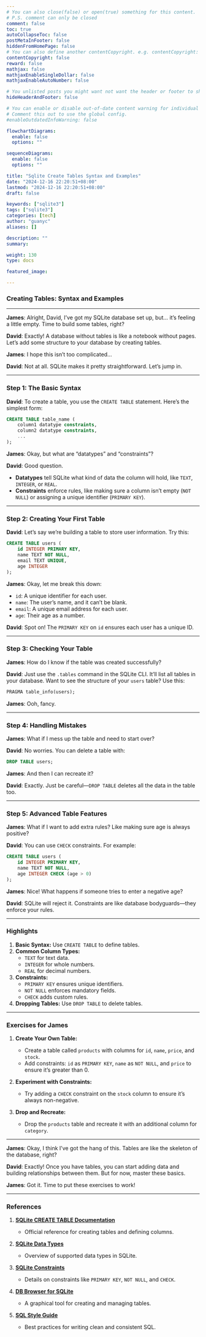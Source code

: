 ```yaml
---
# You can also close(false) or open(true) something for this content.
# P.S. comment can only be closed
comment: false
toc: true
autoCollapseToc: false
postMetaInFooter: false
hiddenFromHomePage: false
# You can also define another contentCopyright. e.g. contentCopyright: "This is another copyright."
contentCopyright: false
reward: false
mathjax: false
mathjaxEnableSingleDollar: false
mathjaxEnableAutoNumber: false

# You unlisted posts you might want not want the header or footer to show
hideHeaderAndFooter: false

# You can enable or disable out-of-date content warning for individual post.
# Comment this out to use the global config.
#enableOutdatedInfoWarning: false

flowchartDiagrams:
  enable: false
  options: ""

sequenceDiagrams:
  enable: false
  options: ""

title: "Sqlite Create Tables Syntax and Examples"
date: "2024-12-16 22:20:51+08:00"
lastmod: "2024-12-16 22:20:51+08:00"
draft: false

keywords: ["sqlite3"]
tags: ["sqlite3"]
categories: [tech]
author: "guanyc"
aliases: []

description: ""
summary:

weight: 130
type: docs

featured_image:

---
```


### **Creating Tables: Syntax and Examples**

---

**James**: Alright, David, I’ve got my SQLite database set up, but… it’s feeling a little empty. Time to build some tables, right?

**David**: Exactly! A database without tables is like a notebook without pages. Let’s add some structure to your database by creating tables.

**James**: I hope this isn’t too complicated…

**David**: Not at all. SQLite makes it pretty straightforward. Let’s jump in.

---

### **Step 1: The Basic Syntax**

**David**: To create a table, you use the `CREATE TABLE` statement. Here’s the simplest form:

```sql
CREATE TABLE table_name (
    column1 datatype constraints,
    column2 datatype constraints,
    ...
);
```

**James**: Okay, but what are “datatypes” and “constraints”?

**David**: Good question.
- **Datatypes** tell SQLite what kind of data the column will hold, like `TEXT`, `INTEGER`, or `REAL`.
- **Constraints** enforce rules, like making sure a column isn’t empty (`NOT NULL`) or assigning a unique identifier (`PRIMARY KEY`).

---

### **Step 2: Creating Your First Table**

**David**: Let’s say we’re building a table to store user information. Try this:

```sql
CREATE TABLE users (
    id INTEGER PRIMARY KEY,
    name TEXT NOT NULL,
    email TEXT UNIQUE,
    age INTEGER
);
```

**James**: Okay, let me break this down:
- `id`: A unique identifier for each user.
- `name`: The user’s name, and it can’t be blank.
- `email`: A unique email address for each user.
- `age`: Their age as a number.

**David**: Spot on! The `PRIMARY KEY` on `id` ensures each user has a unique ID.

---

### **Step 3: Checking Your Table**

**James**: How do I know if the table was created successfully?

**David**: Just use the `.tables` command in the SQLite CLI. It’ll list all tables in your database.
Want to see the structure of your `users` table? Use this:

```sql
PRAGMA table_info(users);
```

**James**: Ooh, fancy.

---

### **Step 4: Handling Mistakes**

**James**: What if I mess up the table and need to start over?

**David**: No worries. You can delete a table with:

```sql
DROP TABLE users;
```

**James**: And then I can recreate it?

**David**: Exactly. Just be careful—`DROP TABLE` deletes all the data in the table too.

---

### **Step 5: Advanced Table Features**

**James**: What if I want to add extra rules? Like making sure age is always positive?

**David**: You can use `CHECK` constraints. For example:

```sql
CREATE TABLE users (
    id INTEGER PRIMARY KEY,
    name TEXT NOT NULL,
    age INTEGER CHECK (age > 0)
);
```

**James**: Nice! What happens if someone tries to enter a negative age?

**David**: SQLite will reject it. Constraints are like database bodyguards—they enforce your rules.

---

### **Highlights**

1. **Basic Syntax:** Use `CREATE TABLE` to define tables.
2. **Common Column Types:**
   - `TEXT` for text data.
   - `INTEGER` for whole numbers.
   - `REAL` for decimal numbers.
3. **Constraints:**
   - `PRIMARY KEY` ensures unique identifiers.
   - `NOT NULL` enforces mandatory fields.
   - `CHECK` adds custom rules.
4. **Dropping Tables:** Use `DROP TABLE` to delete tables.

---

### **Exercises for James**

1. **Create Your Own Table:**
   - Create a table called `products` with columns for `id`, `name`, `price`, and `stock`.
   - Add constraints: `id` as `PRIMARY KEY`, `name` as `NOT NULL`, and `price` to ensure it’s greater than 0.

2. **Experiment with Constraints:**
   - Try adding a `CHECK` constraint on the `stock` column to ensure it’s always non-negative.

3. **Drop and Recreate:**
   - Drop the `products` table and recreate it with an additional column for `category`.

---

**James**: Okay, I think I’ve got the hang of this. Tables are like the skeleton of the database, right?

**David**: Exactly! Once you have tables, you can start adding data and building relationships between them. But for now, master these basics.

**James**: Got it. Time to put these exercises to work!

---

### **References**

1. **[SQLite CREATE TABLE Documentation](https://sqlite.org/lang_createtable.html)**
   - Official reference for creating tables and defining columns.

2. **[SQLite Data Types](https://sqlite.org/datatype3.html)**
   - Overview of supported data types in SQLite.

3. **[SQLite Constraints](https://sqlite.org/syntax/column-constraint.html)**
   - Details on constraints like `PRIMARY KEY`, `NOT NULL`, and `CHECK`.

4. **[DB Browser for SQLite](https://sqlitebrowser.org/)**
   - A graphical tool for creating and managing tables.

5. **[SQL Style Guide](https://www.sqlstyle.guide/)**
   - Best practices for writing clean and consistent SQL.
